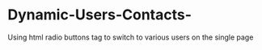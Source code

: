 # Dynamic-Users-Contacts-
Using html radio buttons tag to switch to various users on the single page
